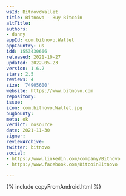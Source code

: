 ```yaml
---
wsId: BitnovoWallet
title: Bitnovo - Buy Bitcoin
altTitle: 
authors:
- danny
appId: com.bitnovo.Wallet
appCountry: us
idd: 1553430666
released: 2021-10-27
updated: 2022-05-23
version: 1.6.2
stars: 2.5
reviews: 4
size: '74905600'
website: https://www.bitnovo.com
repository: 
issue: 
icon: com.bitnovo.Wallet.jpg
bugbounty: 
meta: ok
verdict: nosource
date: 2021-11-30
signer: 
reviewArchive: 
twitter: bitnovo
social:
- https://www.linkedin.com/company/Bitnovo
- https://www.facebook.com/BitcoinBitnovo

---
```


{% include copyFromAndroid.html %}
